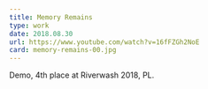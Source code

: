 ```yaml
---
title: Memory Remains
type: work
date: 2018.08.30
url: https://www.youtube.com/watch?v=16fFZGh2NoE
card: memory-remains-00.jpg
---
```


Demo, 4th place at Riverwash 2018, PL.